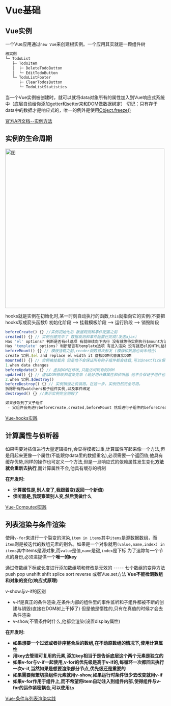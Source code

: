 # Vue基础
## Vue实例
一个Vue应用通过`new Vue`来创建根实例。一个应用其实就是一颗组件树
```javascript
根实例
└─ TodoList
   ├─ TodoItem
   │  ├─ DeleteTodoButton
   │  └─ EditTodoButton
   └─ TodoListFooter
      ├─ ClearTodosButton
      └─ TodoListStatistics
```
当一个Vue实例被创建时，就可以就将data对象所有的属性加入到Vue响应式系统中（底层自动给你添加getter和setter来和DOM做数据绑定）
切记：只有存于data中的数据才是响应式的，唯一的例外是使用<a href="../../JavaScript基础/notes/ECMA262标准">Object.freeze()</a>

<a href="https://cn.vuejs.org/v2/api/#%E5%AE%9E%E4%BE%8B-property">官方API文档--实例方法</a>

## 实例的生命周期
<img :src="$withBase('/lifecycle.png')" width="500px" alt="图">

hooks就是实例在初始化时,某一时刻自动执行的函数,`this`就指向它的实例(不要把hooks写成箭头函数!)
初始化阶段 --> 挂载模板阶段 --> 运行阶段 --> 销毁阶段
```javascript
beforeCreate() {} //实例初始化后 数据观测和事件配置之前
created() {} // 实例创建完毕了 数据观测和事件配置已完成(发送ajax)
Has 'el' options? 判断是否有el选项 有就继续向下执行 没有就等待实例执行$mount方法
Has 'template' options? 判断是否有template选项 有进入渲染 没有就把el的HTML结构当做模板
beforeMount() {} // 模板挂载之前,render函数首次触发 (模板和数据也尚未结合)
create 实例.$el and replace el width it 虚拟DOM代替真实DOM
mounted() {} // 实例被挂载完 但是他不会保证所有的子组件都会挂载,可以$nextTick保证整个视图渲染完毕 (ref访问)
1.when data changes
beforeUpdate() {} // 虚拟DOM在修改,只能访问现有的DOM
updated() {} // 虚拟DOM修改和渲染完毕 (最好用计算属性和侦听器 他不会保证子组件也一起被重绘如果需要用$nextTick)
2.when 实例.$destroy()
beforeDestroy() {} // 实例销毁之前调用。在这一步，实例仍然完全可用。
拆除所有的watchers和子组件实例,以及事件绑定
destroyed() {} //表示实例完全销毁了

如果涉及到了父子组件
 - 父组件会先进行beforeCreate,created,beforeMount 然后进行子组件的beforeCreate,created,beforeMount,mounted

```
<a href="https://codepen.io/foredawnzzzz/pen/zYrLweO?editors=1011">Vue-hooks实践</a>

## 计算属性与侦听器
如果需要对插值进行大量逻辑操作,会显得模板过重,计算属性写起来像一个方法,但是用起来更像一个属性(不能跟你data里的数据重名),必须需要一个返回值;他具有缓存优势,同样的操作也可定义一个方法,但是一旦响应式的依赖属性发生变化**方法就会重新去执行**,而计算属性不会,他具有缓存的机制

**在开发时:**
 - **计算属性是,别人变了,我跟着变(返回一个新值)**
 - **侦听器是,我观察着别人变,然后我做什么**

<a href="https://codepen.io/foredawnzzzz/pen/gOPjRGj?editors=1011">Vue-Computed实践</a>

## 列表渲染与条件渲染
使用`v-for`来进行一个裂变的渲染,`item in items`其中`items`是源数据数组，而`item`则是被迭代的数组元素的别名。如果是一个对象就用`(value,name,index) in items`其中items是源对象,而`value`是值,`name`是键,`index`是下标
为了追踪每一个节点的身份,必须进提供一个**唯一的key**

通过修数组下标或长度进行添加数组项和修改是无效的 ----- 七个数组的变异方法 push pop unshift shfit splice sort reverse
或者Vue.set方法 **Vue不能检测数组和对象的变化(响应式原理)**

v-show与v-if的区别
 - v-if是真正的条件渲染,在条件内部的组件里的事件监听和子组件都被不断的创建与销毁(直接在DOM树上干掉了) 但是他是惰性的,只有在真值的时候才会去条件渲染
 - v-show,不管条件时什么,他都会渲染(设置display属性)

**在开发时:**
 - **如果想要一个过滤或者排序整合后的数组,在不动原数组的情况下,使用计算属性**
 - **用key去管理可复用的元素,添加key相当于是告诉底层这个两个元素是独立的**
 - **如果v-for与v-if一起使用,v-for的优先级是高于v-if的,每循环一次都回去执行一次v-if,当然如果是想要渲染部分节点,优先级还是重要的**
 - **如果需要频繁切换组件元素就用v-show,如果运行时条件很少去改变就用v-if**
 - **如果v-for作用于组件上,而不希望将item自动注入到组件内部,使得组件与v-for的运作紧密耦合,可以使用`is`**

<a href="https://codepen.io/foredawnzzzz/pen/eYJjEbM?editors=1011">Vue-条件与列表渲染实践</a>
<!-- <a href="../../JavaScript基础/notes/JavaScript判断类型">123</a> -->
